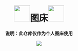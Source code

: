 <h1 align='center'><img src="https://cdn.staticaly.com/gh/Pitayafruits/myPicRep@main/image/202211091636876.gif" width="50">图床<img src="https://cdn.staticaly.com/gh/Pitayafruits/myPicRep@main/image/202211091636876.gif" width="50"></h1>

<p align="center"><b>说明：此仓库仅作为个人图床使用</b></p>

<div align='center'><image src="https://cdn.staticaly.com/gh/Pitayafruits/myPicRep@main/image/202211091639964.jpg" align='center'></image></div>
